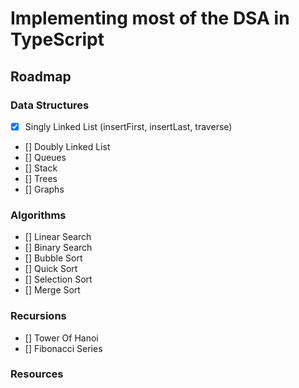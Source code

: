 # Implementing most of the DSA in TypeScript

## Roadmap

### Data Structures

* [x] Singly Linked List (insertFirst, insertLast, traverse)
* [] Doubly Linked List
* [] Queues
* [] Stack
* [] Trees
* [] Graphs


### Algorithms

* [] Linear Search
* [] Binary Search
* [] Bubble Sort
* [] Quick Sort
* [] Selection Sort
* [] Merge Sort

### Recursions

* [] Tower Of Hanoi
* [] Fibonacci Series

### Resources